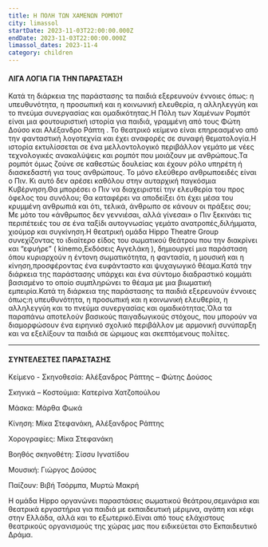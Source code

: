```yaml
---
title: Η ΠΟΛΗ ΤΩΝ ΧΑΜΕΝΩΝ ΡΟΜΠΟΤ
city: limassol
startDate: 2023-11-03T22:00:00.000Z
endDate: 2023-11-03T22:00:00.000Z
limassol_dates: 2023-11-4
category: children
---
```


#### ΛΙΓΑ ΛΟΓΙΑ ΓΙΑ ΤΗΝ ΠΑΡΑΣΤΑΣΗ

Κατά τη διάρκεια της παράστασης τα παιδιά εξερευνούν έννοιες όπως: η υπευθυνότητα, η προσωπική και η κοινωνική ελευθερία, η αλληλεγγύη και το πνεύμα συνεργασίας και ομαδικότητας.Η Πόλη των Χαμένων	Ρομπότ	είναι μια φουτουριστική	ιστορία	για παιδιά, γραμμένη από τους	Φώτη Δούσο και Αλέξανδρο Ράπτη	. Το θεατρικό κείμενο είναι επηρεασμένο από την φανταστική λογοτεχνία και έχει αναφορές σε συναφή θεματολογία.Η ιστορία εκτυλίσσεται σε ένα μελλοντολογικό περιβάλλον γεμάτο με νέες τεχνολογικές ανακαλύψεις και ρομπότ που μοιάζουν με ανθρώπους.Τα ρομπότ όμως ζούνε σε καθεστώς δουλείας και έχουν ρόλο υπηρέτη ή διασκεδαστή	για τους ανθρώπους.	Το μόνο ελεύθερο	ανθρωποειδές είναι ο Πιν. Κι αυτό δεν αρέσει	καθόλου στην	αυταρχική παγκόσμια Κυβέρνηση.Θα μπορέσει ο Πιν να διαχειριστεί την ελευθερία του προς όφελος του συνόλου;	Θα καταφέρει	να αποδείξει	ότι έχει μέσα του κρυμμένη ανθρωπιά και ότι, τελικά, άνθρωπο σε κάνουν οι πράξεις σου;	Με μότο του «άνθρωπος	δεν γεννιέσαι,	αλλά γίνεσαι»	ο Πιν ξεκινάει	τις περιπέτειές	του σε ένα ταξίδι	αυτογνωσίας	γεμάτο	ανατροπές,διλήμματα, χιούμορ και συγκίνηση.Η θεατρική ομάδα Hippo Theatre Group συνεχίζοντας το ιδιαίτερο είδος του σωματικού	θεάτρου	που την διακρίνει	και “εφυήρε”	( kinemo,Εκδόσεις	Αγγελάκη	), δημιουργεί	μια παράσταση	όπου κυριαρχούν	η έντονη	σωματικότητα,	η φαντασία,	η μουσική	και η κίνηση,προσφέροντας ένα ευφάνταστο και ψυχαγωγικό θέαμα.Κατά την διάρκεια	της παράστασης	υπάρχει	και ένα σύντομο διαδραστικό	κομμάτι	βασισμένο	το οποίο	συμπληρώνει	το θέαμα με μια βιωματική εμπειρία.Κατά τη διάρκεια της παράστασης τα παιδιά εξερευνούν έννοιες όπως:η υπευθυνότητα, η προσωπική και η κοινωνική ελευθερία, η αλληλεγγύη και το πνεύμα συνεργασίας και ομαδικότητας.Όλα τα παραπάνω	αποτελούν	βασικούς	παιγαδωγικούς	στόχους,	που μπορούν	να διαμορφώσουν	ένα ειρηνικό	σχολικό	περιβάλλον	με αρμονική	συνύπαρξη	και να εξελίξουν	τα παιδιά	σε ώριμους	και σκεπτόμενους πολίτες.

***

#### ΣΥΝΤΕΛΕΣΤΕΣ ΠΑΡΑΣΤΑΣΗΣ

Κείμενο - Σκηνοθεσία:	Αλέξανδρος Ράπτης – Φώτης Δούσος

Σκηνικά – Κοστούμια:	Κατερίνα Χατζοπούλου

Μάσκα: Μάρθα Φωκά

Κίνηση:	Μίκα Στεφανάκη, Αλέξανδρος Ράπτης

Χορογραφίες:	Μίκα Στεφανάκη

Βοηθός σκηνοθέτη: Σίσσυ Ιγνατίδου

Μουσική:	Γιώργος Δούσος

Παίζουν:	Βιβή Τσόρμπα, Μυρτώ Μακρή

Η ομάδα	Hippo	οργανώνει	παραστάσεις	σωματικού	θεάτρου,σεμινάρια και θεατρικά εργαστήρια για παιδιά με εκπαιδευτική μέριμνα, αγάπη και κέφι στην Ελλάδα, αλλά και το εξωτερικό.Είναι από τους ελάχιστους θεατρικούς οργανισμούς της χώρας μας που ειδικεύεται στο Εκπαιδευτικό Δράμα.
